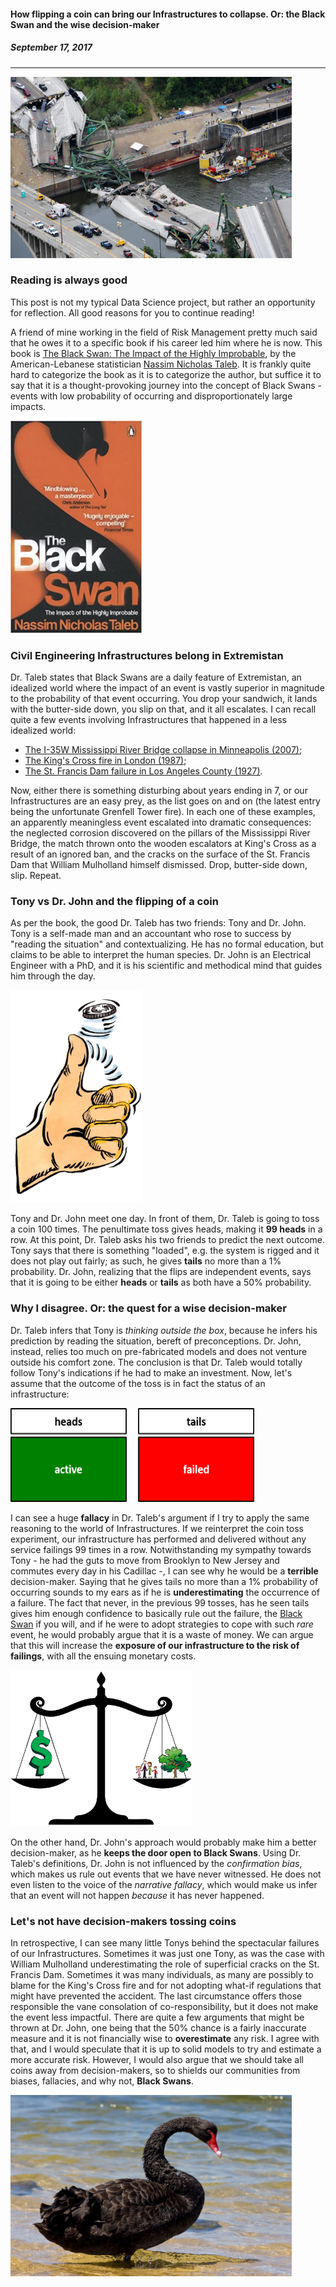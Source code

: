 #### **How flipping a coin can bring our Infrastructures to collapse. Or: the Black Swan and the wise decision-maker**
##### September 17, 2017
---

<img src="/images/minnesota-bridge-collapse.jpg" width="450" height="290"> 


### Reading is always good

This post is not my typical Data Science project, but rather an opportunity for reflection. All good reasons for you to continue reading!

A friend of mine working in the field of Risk Management pretty much said that he owes it to a specific book if his career led him where he is now. This book is [The Black Swan: The Impact of the Highly Improbable](https://en.wikipedia.org/wiki/The_Black_Swan:_The_Impact_of_the_Highly_Improbable), by the American-Lebanese statistician [Nassim Nicholas Taleb](https://en.wikipedia.org/wiki/Nassim_Nicholas_Taleb). It is frankly quite hard to categorize the book as it is to categorize the author, but suffice it to say that it is a thought-provoking journey into the concept of Black Swans - events with low probability of occurring and disproportionately large impacts. 

<img src="/images/BlackSwan.jpg" width="210" height="340"> 

### Civil Engineering Infrastructures belong in Extremistan

Dr. Taleb states that Black Swans are a daily feature of Extremistan, an idealized world where the impact of an event is vastly superior in magnitude to the probability of that event occurring. You drop your sandwich, it lands with the butter-side down, you slip on that, and it all escalates. I can recall quite a few events involving Infrastructures that happened in a less idealized world:
- [The I-35W Mississippi River Bridge collapse in Minneapolis (2007)](https://en.wikipedia.org/wiki/I-35W_Mississippi_River_bridge);
- [The King's Cross fire in London (1987)](https://en.wikipedia.org/wiki/King%27s_Cross_fire);
- [The St. Francis Dam failure in Los Angeles County (1927)](https://en.wikipedia.org/wiki/St._Francis_Dam).

Now, either there is something disturbing about years ending in 7, or our Infrastructures are an easy prey, as the list goes on and on (the latest entry being the unfortunate Grenfell Tower fire). In each one of these examples, an apparently meaningless event escalated into dramatic consequences: the neglected corrosion discovered on the pillars of the Mississippi River Bridge, the match thrown onto the wooden escalators at King's Cross as a result of an ignored ban, and the cracks on the surface of the St. Francis Dam that William Mulholland himself dismissed. Drop, butter-side down, slip. Repeat.

### Tony vs Dr. John and the flipping of a coin

As per the book, the good Dr. Taleb has two friends: Tony and Dr. John. Tony is a self-made man and an accountant who rose to success by "reading the situation" and contextualizing. He has no formal education, but claims to be able to interpret the human species. Dr. John is an Electrical Engineer with a PhD, and it is his scientific and methodical mind that guides him through the day. 

<img src="/images/coin-flip.jpg" width="210" height="340"> 

Tony and Dr. John meet one day. In front of them, Dr. Taleb is going to toss a coin 100 times. The penultimate toss gives heads, making it **99 heads** in a row. At this point, Dr. Taleb asks his two friends to predict the next outcome. Tony says that there is something "loaded", e.g. the system is rigged and it does not play out fairly; as such, he gives **tails** no more than a 1% probability. Dr. John, realizing that the flips are independent events, says that it is going to be either **heads** or **tails**  as both have a 50% probability. 

### Why I disagree. Or: the quest for a wise decision-maker

Dr. Taleb infers that Tony is *thinking outside the box*, because he infers his prediction by reading the situation, bereft of preconceptions. Dr. John, instead, relies too much on pre-fabricated models and does not venture outside his comfort zone. The conclusion is that Dr. Taleb would totally follow Tony's indications if he had to make an investment. 
Now, let's assume that the outcome of the toss is in fact the status of an infrastructure:<br>

<img src="/images/active_failed.png" width="390" height="150"> 

I can see a huge **fallacy** in Dr. Taleb's argument if I try to apply the same reasoning to the world of Infrastructures. If we reinterpret the coin toss experiment, our infrastructure has performed and delivered without any service failings 99 times in a row. Notwithstanding my sympathy towards Tony - he had the guts to move from Brooklyn to New Jersey and commutes every day in his Cadillac -, I can see why he would be a **terrible** decision-maker. Saying that he gives tails no more than a 1% probability of occurring sounds to my ears as if he is **underestimating** the occurrence of a failure. The fact that never, in the previous 99 tosses, has he seen tails gives him enough confidence to basically rule out the failure, the [Black Swan](https://en.wikipedia.org/wiki/Black_swan_theory) if you will, and if he were to adopt strategies to cope with such *rare* event, he would probably argue that it is a waste of money. We can argue that this will increase the **exposure of our infrastructure to the risk of failings**, with all the ensuing monetary costs. 

<img src="/images/optimised-decision-making.png" width="290" height="250">  

On the other hand, Dr. John's approach would probably make him a better decision-maker, as he **keeps the door open to Black Swans**. Using Dr. Taleb's definitions, Dr. John is not influenced by the *confirmation bias*, which makes us rule out events that we have never witnessed. He does not even listen to the voice of the *narrative fallacy*, which would make us infer that an event will not happen *because* it has never happened.

### Let's not have decision-makers tossing coins

In retrospective, I can see many little Tonys behind the spectacular failures of our Infrastructures. Sometimes it was just one Tony, as was the case with William Mulholland underestimating the role of superficial cracks on the St. Francis Dam. Sometimes it was many individuals, as many are possibly to blame for the King's Cross fire and for not adopting what-if regulations that might have prevented the accident. The last circumstance offers those responsible the vane consolation of co-responsibility, but it does not make the event less impactful. There are quite a few arguments that might be thrown at Dr. John, one being that the 50% chance is a fairly inaccurate measure and it is not financially wise to **overestimate** any risk. I agree with that, and I would speculate that it is up to solid models to try and estimate a more accurate risk. However, I would also argue that we should take all coins away from decision-makers, so to shields our communities from biases, fallacies, and why not, **Black Swans**.

<img src="/images/black_swan.jpg" width="450" height="290"> 
